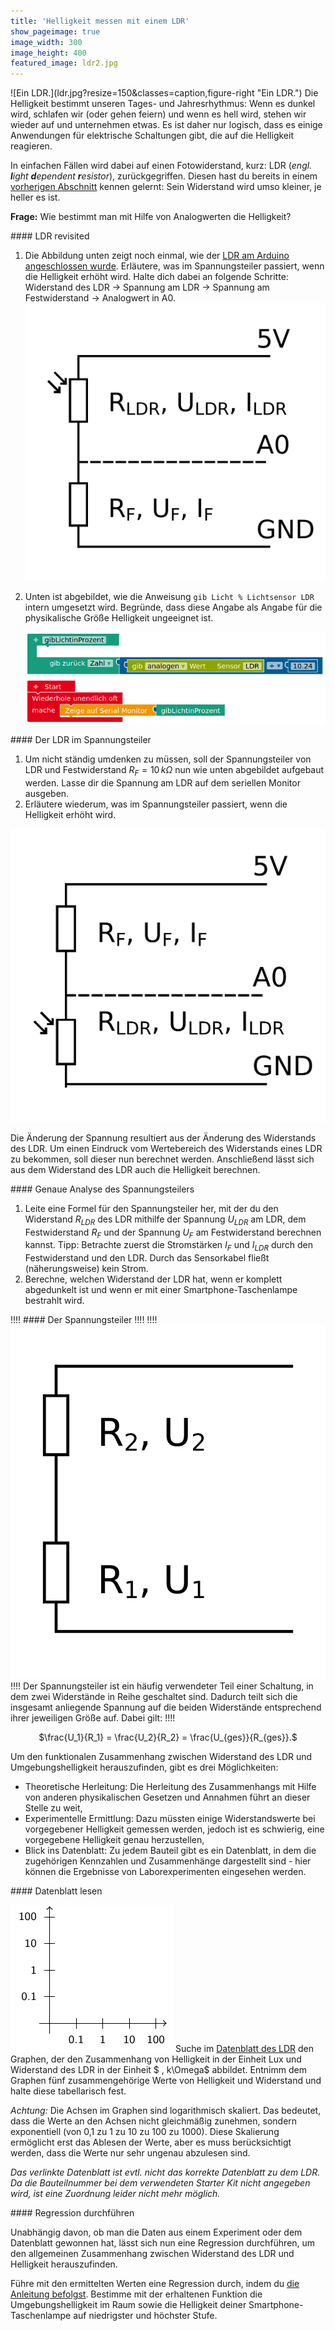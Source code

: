 ```yaml
---
title: 'Helligkeit messen mit einem LDR'
show_pageimage: true
image_width: 300
image_height: 400
featured_image: ldr2.jpg
---
```


<div markdown="1" class="clearfix">
![Ein LDR.](ldr.jpg?resize=150&classes=caption,figure-right "Ein LDR.")
Die Helligkeit bestimmt unseren Tages- und Jahresrhythmus: Wenn es dunkel wird, schlafen wir (oder gehen feiern) und wenn es hell wird, stehen wir wieder auf und unternehmen etwas. Es ist daher nur logisch, dass es einige Anwendungen für elektrische Schaltungen gibt, die auf die Helligkeit reagieren.

In einfachen Fällen wird dabei auf einen Fotowiderstand, kurz: LDR (*engl. **l**ight **d**ependent **r**esistor*), zurückgegriffen. Diesen hast du bereits in einem [vorherigen Abschnitt](https://mintorials.de/de/arduinoskript/bausteine-algorithmen#erste-experimente-mit-dem-ldr) kennen gelernt: Sein Widerstand wird umso kleiner, je heller es ist.

**Frage:** Wie bestimmt man mit Hilfe von Analogwerten die Helligkeit?
</div>

<div markdown="1" class="aufgabe">
#### LDR revisited

1.  Die Abbildung unten zeigt noch einmal, wie der [LDR am Arduino angeschlossen wurde](https://mintorials.de/de/arduinoskript/bausteine-algorithmen#erste-experimente-mit-dem-ldr). Erläutere, was im Spannungsteiler passiert, wenn die Helligkeit erhöht wird. Halte dich dabei an folgende Schritte:
    Widerstand des LDR $\rightarrow$ Spannung am LDR $\rightarrow$ Spannung am Festwiderstand $\rightarrow$ Analogwert in A0.
    ![LDR im Spannungsteiler](spannungsteiler-ldr-beschriftet-2.png?resize=300&classes=caption "Ein LDR zwischen 5V und A0 im Spannungsteiler am Arduino.")

2.  Unten ist abgebildet, wie die Anweisung `gib Licht % Lichtsensor LDR` intern umgesetzt wird. Begründe, dass diese Angabe als Angabe für die physikalische Größe Helligkeit ungeeignet ist.

    ![Die Anweisung `Gib Licht % Lichtsensor LDR` als selbst definierte Funktion.](gibLichtInProzent-Funktion.png?classes=caption "Die Anweisung `Gib Licht % Lichtsensor LDR` als selbst definierte Funktion.")
</div>

<div markdown="1" class="aufgabe">
#### Der LDR im Spannungsteiler

1.  Um nicht ständig umdenken zu müssen, soll der Spannungsteiler von LDR und Festwiderstand $R_F= 10\,  k\Omega$ nun wie unten abgebildet aufgebaut werden. Lasse dir die Spannung am LDR auf dem seriellen Monitor ausgeben.
2.  Erläutere wiederum, was im Spannungsteiler passiert, wenn die Helligkeit erhöht wird.

![LDR im Spannungsteiler 2](spannungsteiler-ldr-beschriftet.png?resize=300&classes=caption "Ein LDR zwischen A0 und GND im Spannungsteiler am Arduino.")
</div>

Die Änderung der Spannung resultiert aus der Änderung des Widerstands des LDR. Um einen Eindruck vom Wertebereich des Widerstands eines LDR zu bekommen, soll dieser nun berechnet werden. Anschließend lässt sich aus dem Widerstand des LDR auch die Helligkeit berechnen.

<div markdown="1" class="aufgabe">
#### Genaue Analyse des Spannungsteilers

1.  Leite eine Formel für den Spannungsteiler her, mit der du den Widerstand $R_{LDR}$ des LDR mithilfe der Spannung $U_{LDR}$ am LDR, dem Festwiderstand $R_F$ und der Spannung $U_F$ am Festwiderstand berechnen kannst.
    Tipp: Betrachte zuerst die Stromstärken $I_F$ und $I_{LDR}$ durch den Festwiderstand und den LDR. Durch das Sensorkabel fließt (näherungsweise) kein Strom.
2.  Berechne, welchen Widerstand der LDR hat, wenn er komplett abgedunkelt ist und wenn er mit einer Smartphone-Taschenlampe bestrahlt wird.
</div>

!!!! #### Der Spannungsteiler
!!!! 
!!!! ![image](spannungsteiler.png?resize=250)
!!!! Der Spannungsteiler ist ein häufig verwendeter Teil einer Schaltung, in dem zwei Widerstände in Reihe geschaltet sind. Dadurch teilt sich die insgesamt anliegende Spannung auf die beiden Widerstände entsprechend ihrer jeweiligen Größe auf. Dabei gilt:
!!!! <center markdown="1">$\frac{U_1}{R_1} = \frac{U_2}{R_2} = \frac{U_{ges}}{R_{ges}}.$</center>

Um den funktionalen Zusammenhang zwischen Widerstand des LDR und Umgebungshelligkeit herauszufinden, gibt es drei Möglichkeiten:
  - Theoretische Herleitung: Die Herleitung des Zusammenhangs mit Hilfe von anderen physikalischen Gesetzen und Annahmen führt an dieser Stelle zu weit,
  - Experimentelle Ermittlung: Dazu müssten einige Widerstandswerte bei vorgegebener Helligkeit gemessen werden, jedoch ist es schwierig, eine vorgegebene Helligkeit genau herzustellen,
  - Blick ins Datenblatt: Zu jedem Bauteil gibt es ein Datenblatt, in dem die zugehörigen Kennzahlen und Zusammenhänge dargestellt sind - hier können die Ergebnisse von Laborexperimenten eingesehen werden.

<div markdown="1" class="aufgabe clearfix">
#### Datenblatt lesen

![Logarithmische Skalierung](logarithmischeSkalierung.png?resize=250&classes=caption,figure-right "Logarithmische Skalierung.")
Suche im [Datenblatt des LDR](https://components101.com/sites/default/files/component_datasheet/LDR%20Datasheet.pdf?target=_blank) den Graphen, der den Zusammenhang von Helligkeit in der Einheit Lux und Widerstand des LDR in der Einheit $ \,  k\Omega$ abbildet. Entnimm dem Graphen fünf zusammengehörige Werte von Helligkeit und Widerstand und halte diese tabellarisch fest.

*Achtung:* Die Achsen im Graphen sind logarithmisch skaliert. Das bedeutet, dass die Werte an den Achsen nicht gleichmäßig zunehmen, sondern exponentiell (von 0,1 zu 1 zu 10 zu 100 zu 1000). Diese Skalierung ermöglicht erst das Ablesen der Werte, aber es muss berücksichtigt werden, dass die Werte nur sehr ungenau abzulesen sind.

*Das verlinkte Datenblatt ist evtl. nicht das korrekte Datenblatt zu dem LDR. Da die Bauteilnummer bei dem verwendeten Starter Kit nicht angegeben wird, ist eine Zuordnung leider nicht mehr möglich.*
</div>

<div markdown="1" class="aufgabe">
#### Regression durchführen

Unabhängig davon, ob man die Daten aus einem Experiment oder dem Datenblatt gewonnen hat, lässt sich nun eine Regression durchführen, um den allgemeinen Zusammenhang zwischen Widerstand des LDR und Helligkeit herauszufinden.

Führe mit den ermittelten Werten eine Regression durch, indem du [die Anleitung befolgst](../werkzeug-regression-durchfuehren). Bestimme mit der erhaltenen Funktion die Umgebungshelligkeit im Raum sowie die Helligkeit deiner Smartphone-Taschenlampe auf niedrigster und höchster Stufe.
</div>

